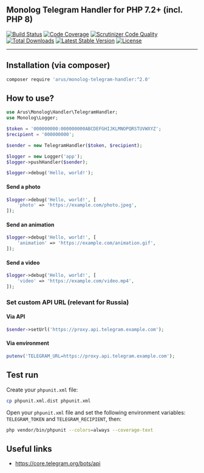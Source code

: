 ## Monolog Telegram Handler for PHP 7.2+ (incl. PHP 8)

[![Build Status](https://circleci.com/gh/autorusltd/monolog-telegram-handler.svg?style=shield)](https://circleci.com/gh/autorusltd/monolog-telegram-handler)
[![Code Coverage](https://scrutinizer-ci.com/g/autorusltd/monolog-telegram-handler/badges/coverage.png?b=master)](https://scrutinizer-ci.com/g/autorusltd/monolog-telegram-handler/?branch=master)
[![Scrutinizer Code Quality](https://scrutinizer-ci.com/g/autorusltd/monolog-telegram-handler/badges/quality-score.png?b=master)](https://scrutinizer-ci.com/g/autorusltd/monolog-telegram-handler/?branch=master)
[![Total Downloads](https://poser.pugx.org/arus/monolog-telegram-handler/downloads)](https://packagist.org/packages/arus/monolog-telegram-handler)
[![Latest Stable Version](https://poser.pugx.org/arus/monolog-telegram-handler/v/stable)](https://packagist.org/packages/arus/monolog-telegram-handler)
[![License](https://poser.pugx.org/arus/monolog-telegram-handler/license)](https://packagist.org/packages/arus/monolog-telegram-handler)

---

## Installation (via composer)

```bash
composer require 'arus/monolog-telegram-handler:^2.0'
```

## How to use?

```php
use Arus\Monolog\Handler\TelegramHandler;
use Monolog\Logger;

$token = '000000000:000000000ABCDEFGHIJKLMNOPQRSTUVWXYZ';
$recipient = '000000000';

$sender = new TelegramHandler($token, $recipient);

$logger = new Logger('app');
$logger->pushHandler($sender);

$logger->debug('Hello, world!');
```

#### Send a photo

```php
$logger->debug('Hello, world!', [
    'photo' => 'https://example.com/photo.jpeg',
]);
```

#### Send an animation

```php
$logger->debug('Hello, world!', [
    'animation' => 'https://example.com/animation.gif',
]);
```

#### Send a video

```php
$logger->debug('Hello, world!', [
    'video' => 'https://example.com/video.mp4',
]);
```

### Set custom API URL (relevant for Russia)

#### Via API

```php
$sender->setUrl('https://proxy.api.telegram.example.com');
```

#### Via environment

```php
putenv('TELEGRAM_URL=https://proxy.api.telegram.example.com');
```

## Test run

Create your `phpunit.xml` file:

```bash
cp phpunit.xml.dist phpunit.xml
```

Open your `phpunit.xml` file and set the following environment variables: `TELEGRAM_TOKEN` and `TELEGRAM_RECIPIENT`, then:

```bash
php vendor/bin/phpunit --colors=always --coverage-text
```

## Useful links

* https://core.telegram.org/bots/api
